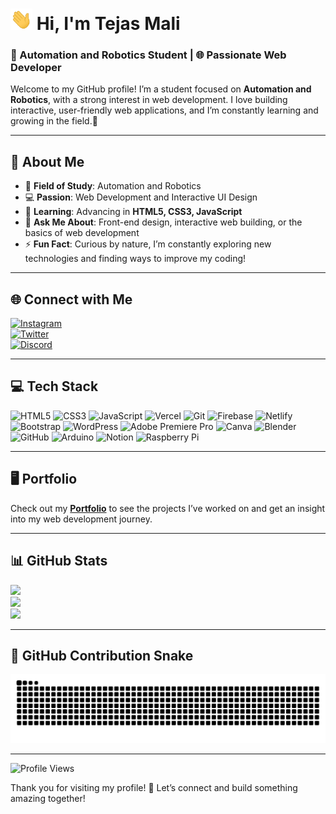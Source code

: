# <img src="https://raw.githubusercontent.com/ABSphreak/ABSphreak/master/gifs/Hi.gif" width="35"> Hi, I'm Tejas Mali

### 🤖 Automation and Robotics Student | 🌐 Passionate Web Developer

Welcome to my GitHub profile! I’m a student focused on **Automation and Robotics**, with a strong interest in web development. I love building interactive, user-friendly web applications, and I’m constantly learning and growing in the field.🚀  

---

## 🌟 **About Me**
- 🤖 **Field of Study**: Automation and Robotics  
- 💻 **Passion**: Web Development and Interactive UI Design  
- 🌱 **Learning**: Advancing in **HTML5, CSS3, JavaScript**  
- 💬 **Ask Me About**: Front-end design, interactive web building, or the basics of web development  
- ⚡ **Fun Fact**: Curious by nature, I’m constantly exploring new technologies and finding ways to improve my coding!  

---

## 🌐 **Connect with Me**

[![Instagram](https://img.shields.io/badge/Instagram-%23E4405F.svg?style=for-the-badge&logo=Instagram&logoColor=white)](https://instagram.com/tejazmali)  
[![Twitter](https://img.shields.io/badge/Twitter-%231DA1F2.svg?style=for-the-badge&logo=Twitter&logoColor=white)](https://twitter.com/tejazmali)  
[![Discord](https://img.shields.io/badge/Discord-%237289DA.svg?style=for-the-badge&logo=discord&logoColor=white)](https://discord.com/users/tejazmali)  

---

## 💻 **Tech Stack**
![HTML5](https://img.shields.io/badge/html5-%23E34F26.svg?style=for-the-badge&logo=html5&logoColor=white) 
![CSS3](https://img.shields.io/badge/css3-%231572B6.svg?style=for-the-badge&logo=css3&logoColor=white) 
![JavaScript](https://img.shields.io/badge/javascript-%23323330.svg?style=for-the-badge&logo=javascript&logoColor=%23F7DF1E) 
![Vercel](https://img.shields.io/badge/vercel-%23000000.svg?style=for-the-badge&logo=vercel&logoColor=white) 
![Git](https://img.shields.io/badge/git-%23F05033.svg?style=for-the-badge&logo=git&logoColor=white) 
![Firebase](https://img.shields.io/badge/firebase-%23039BE5.svg?style=for-the-badge&logo=firebase) 
![Netlify](https://img.shields.io/badge/netlify-%23000000.svg?style=for-the-badge&logo=netlify&logoColor=#00C7B7) 
![Bootstrap](https://img.shields.io/badge/bootstrap-%238511FA.svg?style=for-the-badge&logo=bootstrap&logoColor=white) 
![WordPress](https://img.shields.io/badge/WordPress-%23117AC9.svg?style=for-the-badge&logo=WordPress&logoColor=white) 
![Adobe Premiere Pro](https://img.shields.io/badge/Adobe%20Premiere%20Pro-9999FF.svg?style=for-the-badge&logo=Adobe%20Premiere%20Pro&logoColor=white) 
![Canva](https://img.shields.io/badge/Canva-%2300C4CC.svg?style=for-the-badge&logo=Canva&logoColor=white) 
![Blender](https://img.shields.io/badge/blender-%23F5792A.svg?style=for-the-badge&logo=blender&logoColor=white) 
![GitHub](https://img.shields.io/badge/github-%23121011.svg?style=for-the-badge&logo=github&logoColor=white) 
![Arduino](https://img.shields.io/badge/-Arduino-00979D?style=for-the-badge&logo=Arduino&logoColor=white) 
![Notion](https://img.shields.io/badge/Notion-%23000000.svg?style=for-the-badge&logo=notion&logoColor=white) 
![Raspberry Pi](https://img.shields.io/badge/-Raspberry_Pi-C51A4A?style=for-the-badge&logo=Raspberry-Pi)  

---

## 🖥️ **Portfolio**
Check out my **[Portfolio](https://tejasmali.vercel.app)** to see the projects I’ve worked on and get an insight into my web development journey.  

---

## 📊 **GitHub Stats**
![](https://github-readme-stats.vercel.app/api?username=tejazmali&theme=github_dark_dimmed&hide_border=false&include_all_commits=false&count_private=false)  
![](https://github-readme-streak-stats.herokuapp.com/?user=tejazmali&theme=github_dark_dimmed&hide_border=false)  
![](https://github-readme-stats.vercel.app/api/top-langs/?username=tejazmali&theme=github_dark_dimmed&hide_border=false&include_all_commits=false&count_private=false&layout=compact)  

---

## 🐍 **GitHub Contribution Snake**  
![snake gif](https://github.com/tejazmali/tejazmali/blob/output/github-snake-dark.svg)  

---

![Profile Views](https://u8views.com/api/v1/github/profiles/175258450/views/total-count.svg)  

Thank you for visiting my profile! 🌟 Let’s connect and build something amazing together!

